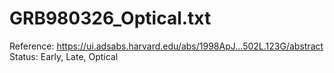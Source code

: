 # GRB980326_Optical.txt

Reference: https://ui.adsabs.harvard.edu/abs/1998ApJ...502L.123G/abstract
Status: Early, Late, Optical
